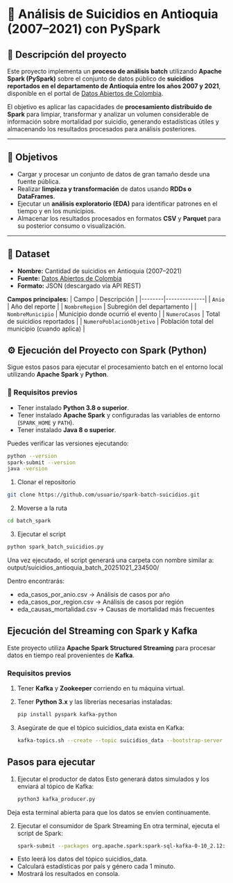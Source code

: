 # 🧠 Análisis de Suicidios en Antioquia (2007–2021) con PySpark

## 📘 Descripción del proyecto

Este proyecto implementa un **proceso de análisis batch** utilizando **Apache Spark (PySpark)** sobre el conjunto de datos público de **suicidios reportados en el departamento de Antioquia entre los años 2007 y 2021**, disponible en el portal de [Datos Abiertos de Colombia](https://www.datos.gov.co/).

El objetivo es aplicar las capacidades de **procesamiento distribuido de Spark** para limpiar, transformar y analizar un volumen considerable de información sobre mortalidad por suicidio, generando estadísticas útiles y almacenando los resultados procesados para análisis posteriores.

---

## 🎯 Objetivos

- Cargar y procesar un conjunto de datos de gran tamaño desde una fuente pública.  
- Realizar **limpieza y transformación** de datos usando **RDDs o DataFrames**.  
- Ejecutar un **análisis exploratorio (EDA)** para identificar patrones en el tiempo y en los municipios.  
- Almacenar los resultados procesados en formatos **CSV** y **Parquet** para su posterior consumo o visualización.  

---

## 🧩 Dataset

- **Nombre:** Cantidad de suicidios en Antioquia (2007–2021)  
- **Fuente:** [Datos Abiertos de Colombia](https://www.datos.gov.co/api/v3/views/db67-sbus/query.json)  
- **Formato:** JSON (descargado vía API REST)  

**Campos principales:**
| Campo | Descripción |
|--------|--------------|
| `Anio` | Año del reporte |
| `NombreRegion` | Subregión del departamento |
| `NombreMunicipio` | Municipio donde ocurrió el evento |
| `NumeroCasos` | Total de suicidios reportados |
| `NumeroPoblacionObjetivo` | Población total del municipio (cuando aplica) |


## ⚙️ Ejecución del Proyecto con Spark (Python)

Sigue estos pasos para ejecutar el procesamiento batch en el entorno local utilizando **Apache Spark** y **Python**.

### 🧾 Requisitos previos
- Tener instalado **Python 3.8 o superior**.  
- Tener instalado **Apache Spark** y configuradas las variables de entorno (`SPARK_HOME` y `PATH`).  
- Tener instalado **Java 8 o superior**.  

Puedes verificar las versiones ejecutando:
```bash
python --version
spark-submit --version
java -version 
```

1. Clonar el repositorio
```bash
git clone https://github.com/usuario/spark-batch-suicidios.git
```

2. Moverse a la ruta
```bash
cd batch_spark
```

3. Ejecutar el script
```bash
python spark_batch_suicidios.py
```

Una vez ejecutado, el script generará una carpeta con nombre similar a:
output/suicidios_antioquia_batch_20251021_234500/

Dentro encontrarás:

- eda_casos_por_anio.csv → Análisis de casos por año
- eda_casos_por_region.csv → Análisis de casos por región
- eda_causas_mortalidad.csv → Causas de mortalidad más frecuentes


## Ejecución del Streaming con Spark y Kafka

Este proyecto utiliza **Apache Spark Structured Streaming** para procesar datos en tiempo real provenientes de **Kafka**.

### Requisitos previos

1. Tener **Kafka** y **Zookeeper** corriendo en tu máquina virtual.

2. Tener **Python 3.x** y las librerías necesarias instaladas:

   ```bash
   pip install pyspark kafka-python
   ```

3. Asegúrate de que el tópico suicidios_data exista en Kafka:

   ```bash
   kafka-topics.sh --create --topic suicidios_data --bootstrap-server localhost:9092 --partitions 1 --replication-factor 1
   ```

## Pasos para ejecutar

1. Ejecutar el productor de datos
Esto generará datos simulados y los enviará al tópico de Kafka:

   ```bash
   python3 kafka_producer.py

   ```
Deja esta terminal abierta para que los datos se envíen continuamente.

2. Ejecutar el consumidor de Spark Streaming
En otra terminal, ejecuta el script de Spark:

   ```bash
   spark-submit --packages org.apache.spark:spark-sql-kafka-0-10_2.12:3.5.7 spark_streaming_consumer.py
   ```
- Esto leerá los datos del tópico suicidios_data.
- Calculará estadísticas por país y género cada 1 minuto.
- Mostrará los resultados en consola.


